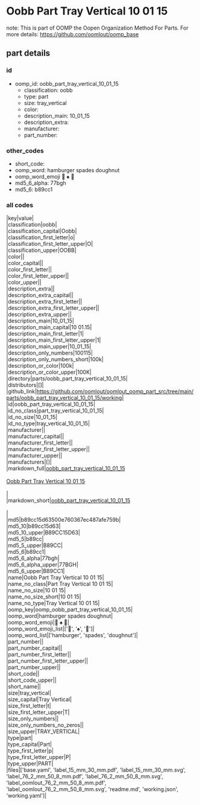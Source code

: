 # Oobb Part Tray Vertical 10 01 15  

note: This is part of OOMP the Oopen Organization Method For Parts. For more details: https://github.com/oomlout/oomp_base

##  part details





### id
* oomp_id: oobb_part_tray_vertical_10_01_15
  * classification: oobb
  * type: part
  * size: tray_vertical
  * color: 
  * description_main: 10_01_15
  * description_extra: 
  * manufacturer: 
  * part_number: 

### other_codes
* short_code: 
* oomp_word: hamburger spades doughnut
* oomp_word_emoji :hamburger: :spades: :doughnut:
* md5_6_alpha: 77bgh
* md5_6: b89cc1

### all codes 
|key|value|  
|classification|oobb|  
|classification_capital|Oobb|  
|classification_first_letter|o|  
|classification_first_letter_upper|O|  
|classification_upper|OOBB|  
|color||  
|color_capital||  
|color_first_letter||  
|color_first_letter_upper||  
|color_upper||  
|description_extra||  
|description_extra_capital||  
|description_extra_first_letter||  
|description_extra_first_letter_upper||  
|description_extra_upper||  
|description_main|10_01_15|  
|description_main_capital|10 01.15|  
|description_main_first_letter|1|  
|description_main_first_letter_upper|1|  
|description_main_upper|10_01_15|  
|description_only_numbers|100115|  
|description_only_numbers_short|100k|  
|description_or_color|100k|  
|description_or_color_upper|100K|  
|directory|parts/oobb_part_tray_vertical_10_01_15|  
|distributors|[]|  
|github_link|https://github.com/oomlout/oomlout_oomp_part_src/tree/main/parts/oobb_part_tray_vertical_10_01_15/working|  
|id|oobb_part_tray_vertical_10_01_15|  
|id_no_class|part_tray_vertical_10_01_15|  
|id_no_size|10_01_15|  
|id_no_type|tray_vertical_10_01_15|  
|manufacturer||  
|manufacturer_capital||  
|manufacturer_first_letter||  
|manufacturer_first_letter_upper||  
|manufacturer_upper||  
|manufacturers|[]|  
|markdown_full|[oobb_part_tray_vertical_10_01_15](https://github.com/oomlout/oomlout_oomp_part_src/tree/main/parts/oobb_part_tray_vertical_10_01_15/working)<br>[](https://github.com/oomlout/oomlout_oomp_part_src/tree/main/parts/oobb_part_tray_vertical_10_01_15/working)<br>[Oobb Part Tray Vertical 10 01 15](https://github.com/oomlout/oomlout_oomp_part_src/tree/main/parts/oobb_part_tray_vertical_10_01_15/working)<br><br>|  
|markdown_short|[oobb_part_tray_vertical_10_01_15](https://github.com/oomlout/oomlout_oomp_part_src/tree/main/parts/oobb_part_tray_vertical_10_01_15/working)<br><br>|  
|md5|b89cc15d63500e760367ec487afe759b|  
|md5_10|b89cc15d63|  
|md5_10_upper|B89CC15D63|  
|md5_5|b89cc|  
|md5_5_upper|B89CC|  
|md5_6|b89cc1|  
|md5_6_alpha|77bgh|  
|md5_6_alpha_upper|77BGH|  
|md5_6_upper|B89CC1|  
|name|Oobb Part Tray Vertical 10 01 15|  
|name_no_class|Part Tray Vertical 10 01 15|  
|name_no_size|10 01 15|  
|name_no_size_short|10 01 15|  
|name_no_type|Tray Vertical 10 01 15|  
|oomp_key|oomp_oobb_part_tray_vertical_10_01_15|  
|oomp_word|hamburger spades doughnut|  
|oomp_word_emoji|:hamburger: :spades: :doughnut:|  
|oomp_word_emoji_list|[':hamburger:', ':spades:', ':doughnut:']|  
|oomp_word_list|['hamburger', 'spades', 'doughnut']|  
|part_number||  
|part_number_capital||  
|part_number_first_letter||  
|part_number_first_letter_upper||  
|part_number_upper||  
|short_code||  
|short_code_upper||  
|short_name||  
|size|tray_vertical|  
|size_capital|Tray Vertical|  
|size_first_letter|t|  
|size_first_letter_upper|T|  
|size_only_numbers||  
|size_only_numbers_no_zeros||  
|size_upper|TRAY_VERTICAL|  
|type|part|  
|type_capital|Part|  
|type_first_letter|p|  
|type_first_letter_upper|P|  
|type_upper|PART|  
|files|['base.yaml', 'label_15_mm_30_mm.pdf', 'label_15_mm_30_mm.svg', 'label_76_2_mm_50_8_mm.pdf', 'label_76_2_mm_50_8_mm.svg', 'label_oomlout_76_2_mm_50_8_mm.pdf', 'label_oomlout_76_2_mm_50_8_mm.svg', 'readme.md', 'working.json', 'working.yaml']|  
